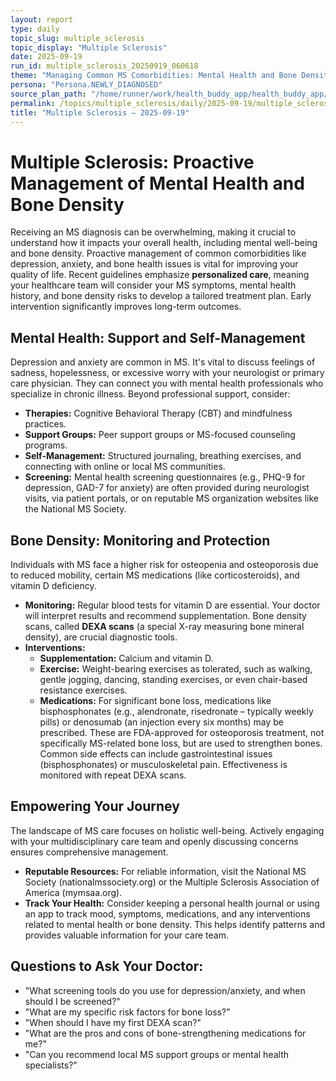 ```yaml
---
layout: report
type: daily
topic_slug: multiple_sclerosis
topic_display: "Multiple Sclerosis"
date: 2025-09-19
run_id: multiple_sclerosis_20250919_060618
theme: "Managing Common MS Comorbidities: Mental Health and Bone Density"
persona: "Persona.NEWLY_DIAGNOSED"
source_plan_path: "/home/runner/work/health_buddy_app/health_buddy_app/.results/multiple_sclerosis/weekly_plan/2025-09-15/plan.json"
permalink: /topics/multiple_sclerosis/daily/2025-09-19/multiple_sclerosis_20250919_060618/
title: "Multiple Sclerosis — 2025-09-19"
---
```


# Multiple Sclerosis: Proactive Management of Mental Health and Bone Density

Receiving an MS diagnosis can be overwhelming, making it crucial to understand how it impacts your overall health, including mental well-being and bone density. Proactive management of common comorbidities like depression, anxiety, and bone health issues is vital for improving your quality of life. Recent guidelines emphasize **personalized care**, meaning your healthcare team will consider your MS symptoms, mental health history, and bone density risks to develop a tailored treatment plan. Early intervention significantly improves long-term outcomes.

## Mental Health: Support and Self-Management

Depression and anxiety are common in MS. It's vital to discuss feelings of sadness, hopelessness, or excessive worry with your neurologist or primary care physician. They can connect you with mental health professionals who specialize in chronic illness. Beyond professional support, consider:
*   **Therapies:** Cognitive Behavioral Therapy (CBT) and mindfulness practices.
*   **Support Groups:** Peer support groups or MS-focused counseling programs.
*   **Self-Management:** Structured journaling, breathing exercises, and connecting with online or local MS communities.
*   **Screening:** Mental health screening questionnaires (e.g., PHQ-9 for depression, GAD-7 for anxiety) are often provided during neurologist visits, via patient portals, or on reputable MS organization websites like the National MS Society.

## Bone Density: Monitoring and Protection

Individuals with MS face a higher risk for osteopenia and osteoporosis due to reduced mobility, certain MS medications (like corticosteroids), and vitamin D deficiency.

*   **Monitoring:** Regular blood tests for vitamin D are essential. Your doctor will interpret results and recommend supplementation. Bone density scans, called **DEXA scans** (a special X-ray measuring bone mineral density), are crucial diagnostic tools.
*   **Interventions:**
    *   **Supplementation:** Calcium and vitamin D.
    *   **Exercise:** Weight-bearing exercises as tolerated, such as walking, gentle jogging, dancing, standing exercises, or even chair-based resistance exercises.
    *   **Medications:** For significant bone loss, medications like bisphosphonates (e.g., alendronate, risedronate – typically weekly pills) or denosumab (an injection every six months) may be prescribed. These are FDA-approved for osteoporosis treatment, not specifically MS-related bone loss, but are used to strengthen bones. Common side effects can include gastrointestinal issues (bisphosphonates) or musculoskeletal pain. Effectiveness is monitored with repeat DEXA scans.

## Empowering Your Journey

The landscape of MS care focuses on holistic well-being. Actively engaging with your multidisciplinary care team and openly discussing concerns ensures comprehensive management.

*   **Reputable Resources:** For reliable information, visit the National MS Society (nationalmssociety.org) or the Multiple Sclerosis Association of America (mymsaa.org).
*   **Track Your Health:** Consider keeping a personal health journal or using an app to track mood, symptoms, medications, and any interventions related to mental health or bone density. This helps identify patterns and provides valuable information for your care team.

## Questions to Ask Your Doctor:
*   "What screening tools do you use for depression/anxiety, and when should I be screened?"
*   "What are my specific risk factors for bone loss?"
*   "When should I have my first DEXA scan?"
*   "What are the pros and cons of bone-strengthening medications for me?"
*   "Can you recommend local MS support groups or mental health specialists?"
